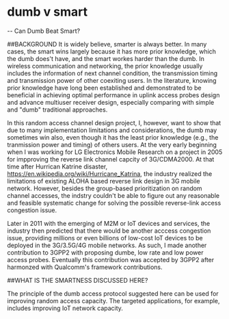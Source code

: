 # dumb v smart

-- Can Dumb Beat Smart?

##BACKGROUND
It is widely believe, smarter is always better. In many cases, the smart wins largely because it has more prior knowledge, which the dumb does't have, and the smart workes harder than the dumb.  In wireless communication and networking, the prior knowledge usually includes the information of next channel condition, the transmission timing and transmission power of other coexiting users.  In the literature, knowing prior knowledge have long been established and demonstrated to be beneficial in achieving optimal performance in uplink access probes design and advance multiuser receiver design, especially comparing with simple and "dumb" traditional approaches.  

In this random access channel design project, I, however, want to show that due to many implementation limitations and considerations, the dumb may sometimes win also, even though it has the least prior knowledge (e.g., the tranmission power and timing) of others users.  At the very early beginning when I was working for LG Electronics Mobile Research on a project in 2005 for impproving the reverse link channel capcity of 3G/CDMA2000. At that time after Hurrican
Katrine disaster, https://en.wikipedia.org/wiki/Hurricane_Katrina, the industry realized the limitations of existing ALOHA based reverse link design in 3G mobile network.  However, besides the group-based prioritization on random channel accesses, the indstry couldn't be able to figure out any reasonable and feasible systematic change for solving the possible reverse-link access congestion issue.


Later in 2011 with the emerging of M2M or IoT devices and services, the industry then predicted that there would be another acccess congestion issue, providing millions or even billions of low-cost IoT devices to be deployed in the 3G/3.5G/4G mobile networks. As such, I made another contribution to 3GPP2 with proposing dumbe, low rate and low power access probes.  Eventually this contribution was accepted by 3GPP2 after harmonzed with Qualcomm's framework contributions.  


##WHAT IS THE SMARTNESS DISCUSSED HERE?




The principle of the dumb access protocol suggested here can be used for improving random access capacity.  The targeted applications, for example, includes improving IoT network capacity.


